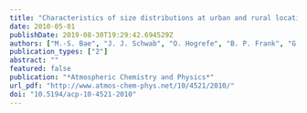 ```yaml
---
title: "Characteristics of size distributions at urban and rural locations in New York"
date: 2010-05-01
publishDate: 2019-08-30T19:29:42.694529Z
authors: ["M.-S. Bae", "J. J. Schwab", "O. Hogrefe", "B. P. Frank", "G. G. Lala", "K. L. Demerjian"]
publication_types: ["2"]
abstract: ""
featured: false
publication: "*Atmospheric Chemistry and Physics*"
url_pdf: "http://www.atmos-chem-phys.net/10/4521/2010/"
doi: "10.5194/acp-10-4521-2010"
---
```


